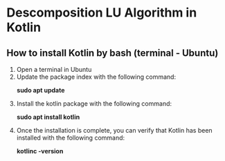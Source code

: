 <h1>Descomposition LU Algorithm in Kotlin</h1>
<h2>How to install Kotlin by bash (terminal - Ubuntu)</h2>
<ol>
    <li>Open a terminal in Ubuntu</li>
    <li>Update the package index with the following command:
        <p><b>sudo apt update</b></p>
    </li>
    <li>Install the kotlin package with the following command:
        <p><b>sudo apt install kotlin</b></p>
    </li>
    <li>Once the installation is complete, you can verify that Kotlin has been installed with the following command:
        <p><b>kotlinc -version</b></p>
    </li>
</ol>
